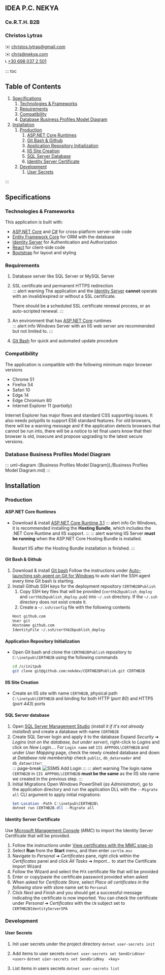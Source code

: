 <div class="intro">
  <div class="banner">
    <h2>IDEA P.C. NEKYA</h2>
    <h3 class="project">Ce.R.T.H. B2B</h3>
    <h3 class="author">Christos Lytras</h3>
    <div class="contact">
      ✉️ <a href="mailto:christos.lytras@gmail.com">christos.lytras@gmail.com</a><br>
      ✉️ <a href="mailto:chris@nekya.com">chris@nekya.com</a><br>
      📞 <a href="tel:+306980372501">+30 698 037 2 501</a>
    </div>
  </div>
</div>

<div class="page-break"/>

::: toc

<h2>Table of Contents</h2>

1. [Specifications](#specifications)
   1. [Technologies & Frameworks](#specifications-technologies--frameworks)
   1. [Requirements](#specifications-requirements)
   1. [Compatibility](#specifications-compatibility)
   1. [Database Business Profiles Model Diagram](#specifications-db--business--model--diagram)
1. [Installation](#installation)
   1. [Production](#installation-production)
      1. [ASP.NET Core Runtimes](#installation-production-aspnet--core--runtimes)
      1. [Git Bash & Github](#installation-production-git--bash--github)
      1. [Application Repository Initialization](#installation-production-application--repository--initialization)
      1. [IIS Site Creation](#installation-production-iis--site--creation)
      1. [SQL Server Database](#installation-production-sql--server--database)
      1. [Identity Server Certificate](#installation-production-identity--server--certificate)
   1. [Development](#installation-development)
      1. [User Secrets](#installation-development-usersecrets)

:::

<div class="page-break"/>
<div class="reset-lvl-counters"/>

## Specifications

<a id="specifications-technologies--frameworks"></a>
### Technologies & Frameworks

This application is built with:

- [ASP.NET Core][1] and [C#][2] for cross-platform server-side code
- [Entity Framework Core][5] for ORM with the database
- [Identity Server][6] for Authentication and Authorization
- [React][3] for client-side code
- [Bootstrap][4] for layout and styling

<a id="specifications-requirements"></a>
### Requirements

1. Database server like SQL Server or MySQL Server
1. SSL certificate and permanent HTTPS redirection  
   ::: alert warning
     The application and the [Identity Server][11] **cannot** operate with an invalid/expired or without a SSL certificate.

     There should be a scheduled SSL certificate renewal process, or an auto-scripted renewal.
   :::
1. An environment that has [ASP.NET Core][1] runtimes  
   ::: alert info
     Windows Server with an IIS web server are recommended but not limited to.
   :::
1. [Git Bash][7] for quick and automated update procedure

<a id="specifications-compatibility"></a>
### Compatibility

The application is compatible with the following minimum major browser versions

- Chrome 51
- Firefox 54
- Safari 10
- Edge 14
- Edge Chromium 80
- Internet Explorer 11 (*partially*)

Internet Explorer has major flows and standard CSS supporting issues. It also needs polypills to support ES6 standard features. For old browsers, there will be a warning message and if the application detects browsers that cannot be run into, there will be a notice to let final users know that their browser is old, insecure and propose upgrading to the latest secure versions.

<div class="page-break"/>

<a id="specifications-db--business--model--diagram"></a>
### Database Business Profiles Model Diagram

::: uml-diagram
:[Business Profiles Model Diagram](./Business Profiles Model Diagram.md)
:::

<div class="page-break"/>

## Installation

<a id="installation-production"></a>
### Production

<a id="installation-production-aspnet--core--runtimes"></a>
#### ASP.NET Core Runtimes

- Download & install [ASP.NET Core Runtime 3.1][8]
  ::: alert info
    On Windows, it is recommended installing the **Hosting Bundle**, which includes the .NET Core Runtime and IIS support.
  :::
  ::: alert warning
    IIS Server **must be running** when the ASP.NET Core Hosting Bundle is installed.

    Restart IIS after the Hosting Bundle installation is finished.
  :::

<a id="installation-production-git--bash--github"></a>
#### Git Bash & Github

1. Download & install [Git bash][7]
   Follow the instructions under [Auto-launching ssh-agent on Git for Windows][9] to auto start the SSH agent every time Git bash is starting.
1. Install Github SSH keys for the deployment repository `CERTHB2BPublish`
   1. Copy SSH key files that will be provided (`certhb2bpublish_deploy` and `certhb2bpublish_deploy.pub`) into `~/.ssh` directory. If the `~/.ssh` directory does not exist create it.
   1. Create a `~/.ssh/config` file with the following contents
   ```bash
   Host github.com
   User git
   Hostname github.com
   IdentityFile ~/.ssh/certhb2bpublish_deploy
   ```

<a id="installation-production-application--repository--initialization"></a>
#### Application Repository Initialization

- Open Git bash and clone the `CERTHB2BPublish` repository to `C:\inetpub\CERTHB2B` using the following commands
  ```bash
  cd /c/initpub
  git clone git@github.com:nekdev/CERTHB2BPublish.git CERTHB2B
  ```

<div class="page-break"/>

<a id="installation-production-iis--site--creation"></a>
#### IIS Site Creation

- Create an IIS site with name `CERTHB2B`, physical path `C:\inetpub\CERTHB2B` and binding for both HTTP (*port 80*) and HTTPS (*port 443*) ports

<a id="installation-production-sql--server--database"></a>
#### SQL Server database

1. Open [SQL Server Management Studio][10] (*install it if it's not already installed*) and create a database with name `CERTHB2B`
1. Create SQL Server login and apply it to the database
Expand *Security* ➜ *Logins* (*not on the database, but under server*), right-click to *Logins* and click on *New Login...*. For `Login name` set `IIS APPPOOL\CERTHB2B` and under *User Mapping* page, check the newly created database and  down at *Database role membership* check `public`, `db_datareader` and `db_datawriter`:<br>
   ::: page-break
   ![SSMS Add Login][Asset-SSMSAddLogin]
   :::
   ::: alert warning
   The login name `CERTHB2B` in `IIS APPPOOL\CERTHB2B` **must be the same** as the IIS site name we created in the previous step.
   :::
1. Initial Migrations
   Open Windows PowerShell (*as Administrator*), go to the application directory and run the application DLL with the `--Migrate all` CLI argument to apply initial migrations:
   ```powershell
   Set-Location -Path C:\inetpub\CERTHB2B\
   dotnet run CERTHB2B.dll --Migrate all
   ```

<a id="installation-production-identity--server--certificate"></a>
#### Identity Server Certificate

Use [Microsoft Management Console][12] (*MMC*) to import the Identity Server Certificate that will be provided.
1. Follow the instructions under [View certificates with the MMC snap-in][13]
1. Select **Run** from the **Start** menu, and then enter `certlm.msc`
1. Navigate to *Personal* ➜ *Certificates* pane, right click within the *Certificates* panel and click *All Tasks* ➜ *Import...* to start the Certificate Import Wizard
1. Follow the Wizard and select the `PFX` certificate file that will be provided
1. Enter or copy/paste the certificate password provided when asked
1. When asked for *Certificate Store*, select *Place all certificates in the following store* with store name set to `Personal`
1. Click *Next* and *Finish* and you should get a successful message indicating the certificate is now imported. You can check the certificate under *Personal* ➜ *Certificates* with the `CN` subject set to `CERTHB2BIdentityServerSPA`

<div class="page-break"/>

<a id="installation-development"></a>
### Development

<a id="installation-development-usersecrets"></a>
#### User Secrets
 
1. Init user secrets under the project directory
`dotnet user-secrets init`

1. Add items to user secrets
`dotnet user-secrets set SendGridUser <user>`
`dotnet u1er-secrets set SendGridKey  <key>`

1. List items in users secrets
`dotnet user-secrets list`



[1]: https://get.asp.net/
[2]: https://msdn.microsoft.com/en-us/library/67ef8sbd.aspx
[3]: https://facebook.github.io/react/
[4]: http://getbootstrap.com/
[5]: https://docs.microsoft.com/en-us/ef/
[6]: https://identityserver4.readthedocs.io/en/latest/
[7]: https://git-scm.com/
[8]: https://dotnet.microsoft.com/download/dotnet-core/3.1
[9]: https://help.github.com/en/github/authenticating-to-github/working-with-ssh-key-passphrases#platform-windows
[10]: https://docs.microsoft.com/en-us/sql/ssms/download-sql-server-management-studio-ssms
[11]: https://identityserver.github.io/Documentation/docsv2/configuration/crypto.html
[12]: https://support.microsoft.com/en-au/help/962457/what-is-mmc
[13]: https://docs.microsoft.com/en-us/dotnet/framework/wcf/feature-details/how-to-view-certificates-with-the-mmc-snap-in

[Asset-SSMSAddLogin]: :[SSMSAddLogin](assets/SSMS_AddLogin.b64)
